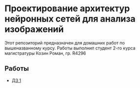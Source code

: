 # Проектирование архитектур нейронных сетей для анализа изображений

Этот репозиторий предназначен для домашних работ по вышеназванному курсу. Работы выполнил студент 2-го курса магистратуры Козин Роман, гр. R4296

## Работы

* [ДЗ 1](https://github.com/EHAT32/cv-masters-2025-fall/blob/main/hw1.ipynb)
